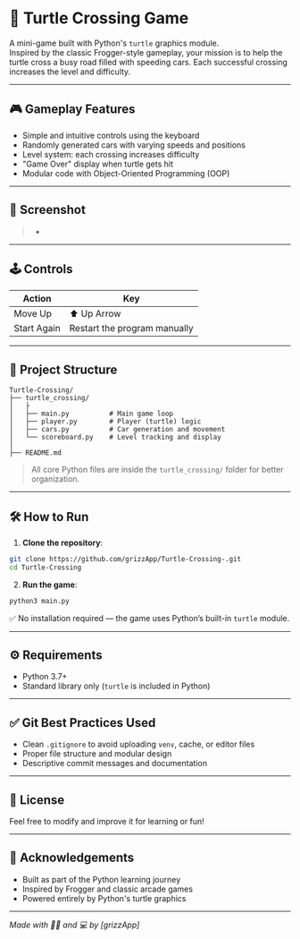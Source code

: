 # 🐢 Turtle Crossing Game

A mini-game built with Python's `turtle` graphics module.  
Inspired by the classic Frogger-style gameplay, your mission is to help the turtle cross a busy road filled with speeding cars. Each successful crossing increases the level and difficulty.

---

## 🎮 Gameplay Features

- Simple and intuitive controls using the keyboard
- Randomly generated cars with varying speeds and positions
- Level system: each crossing increases difficulty
- "Game Over" display when turtle gets hit
- Modular code with Object-Oriented Programming (OOP)

---

## 📸 Screenshot

> -

---

## 🕹️ Controls

| Action        | Key         |
|---------------|-------------|
| Move Up       | ⬆️ Up Arrow |
| Start Again   | Restart the program manually |

---

## 🧱 Project Structure

```
Turtle-Crossing/
├── turtle_crossing/
│   ├
│   ├── main.py          # Main game loop
│   ├── player.py        # Player (turtle) logic
│   ├── cars.py          # Car generation and movement
│   └── scoreboard.py    # Level tracking and display
│
├── README.md
```

> All core Python files are inside the `turtle_crossing/` folder for better organization.

---

## 🛠️ How to Run

1. **Clone the repository**:

```bash
git clone https://github.com/grizzApp/Turtle-Crossing-.git
cd Turtle-Crossing
```

2. **Run the game**:

```bash
python3 main.py
```

✅ No installation required — the game uses Python’s built-in `turtle` module.

---

## ⚙️ Requirements

- Python 3.7+
- Standard library only (`turtle` is included in Python)

---

## ✅ Git Best Practices Used

- Clean `.gitignore` to avoid uploading `venv`, cache, or editor files
- Proper file structure and modular design
- Descriptive commit messages and documentation

---

## 📄 License
 
Feel free to modify and improve it for learning or fun!

---

## 🙌 Acknowledgements

- Built as part of the Python learning journey
- Inspired by Frogger and classic arcade games
- Powered entirely by Python's turtle graphics

---

*Made with 🐢🐍 and 💻 by [grizzApp]*
